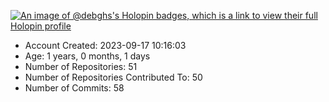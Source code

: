 [![An image of @debghs's Holopin badges, which is a link to view their full Holopin profile](https://holopin.me/debghs)](https://holopin.io/@debghs)

- Account Created: 2023-09-17 10:16:03
- Age: 1 years, 0 months, 1 days
- Number of Repositories: 51
- Number of Repositories Contributed To: 50
- Number of Commits: 58
